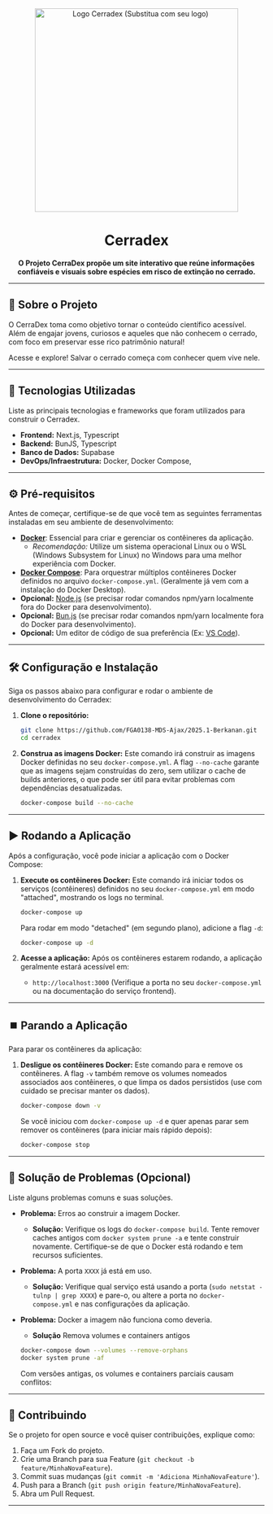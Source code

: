<div align="center">
  <img src="https://placehold.co/600x200/transparent/white?text=Cerradex&font=montserrat" alt="Logo Cerradex (Substitua com seu logo)" width="400"/>

  <h1>Cerradex</h1>

  <p>
    <strong>O Projeto CerraDex propõe um site interativo que reúne informações confiáveis e visuais sobre espécies em risco de extinção no cerrado.</strong>
  </p>

</div>

---

## 📖 Sobre o Projeto

O CerraDex toma como objetivo tornar o conteúdo científico acessível. Além de engajar jovens, curiosos e aqueles que não conhecem o cerrado, com foco em preservar esse rico patrimônio natural!

Acesse e explore! Salvar o cerrado começa com conhecer quem vive nele.

---

## 🚀 Tecnologias Utilizadas

Liste as principais tecnologias e frameworks que foram utilizados para construir o Cerradex.

* **Frontend:**  Next.js, Typescript
* **Backend:** BunJS, Typescript
* **Banco de Dados:** Supabase
* **DevOps/Infraestrutura:** Docker, Docker Compose, 

---

## ⚙️ Pré-requisitos

Antes de começar, certifique-se de que você tem as seguintes ferramentas instaladas em seu ambiente de desenvolvimento:

* **[Docker](https://docs.docker.com/get-docker/)**: Essencial para criar e gerenciar os contêineres da aplicação.
    * *Recomendação:* Utilize um sistema operacional Linux ou o WSL (Windows Subsystem for Linux) no Windows para uma melhor experiência com Docker.
* **[Docker Compose](https://docs.docker.com/compose/install/)**: Para orquestrar múltiplos contêineres Docker definidos no arquivo `docker-compose.yml`. (Geralmente já vem com a instalação do Docker Desktop).
* **Opcional:** [Node.js](https://nodejs.org/) (se precisar rodar comandos npm/yarn localmente fora do Docker para desenvolvimento).
* **Opcional:** [Bun.js](https://bun.sh) (se precisar rodar comandos npm/yarn localmente fora do Docker para desenvolvimento).
* **Opcional:** Um editor de código de sua preferência (Ex: [VS Code](https://code.visualstudio.com/)).

---

## 🛠️ Configuração e Instalação

Siga os passos abaixo para configurar e rodar o ambiente de desenvolvimento do Cerradex:

1.  **Clone o repositório:**
    ```bash
    git clone https://github.com/FGA0138-MDS-Ajax/2025.1-Berkanan.git
    cd cerradex
    ```

2.  **Construa as imagens Docker:**
    Este comando irá construir as imagens Docker definidas no seu `docker-compose.yml`. A flag `--no-cache` garante que as imagens sejam construídas do zero, sem utilizar o cache de builds anteriores, o que pode ser útil para evitar problemas com dependências desatualizadas.
    ```bash
    docker-compose build --no-cache
    ```

---

## ▶️ Rodando a Aplicação

Após a configuração, você pode iniciar a aplicação com o Docker Compose:

1.  **Execute os contêineres Docker:**
    Este comando irá iniciar todos os serviços (contêineres) definidos no seu `docker-compose.yml` em modo "attached", mostrando os logs no terminal.
    ```bash
    docker-compose up
    ```
    Para rodar em modo "detached" (em segundo plano), adicione a flag `-d`:
    ```bash
    docker-compose up -d
    ```

2.  **Acesse a aplicação:**
    Após os contêineres estarem rodando, a aplicação geralmente estará acessível em:
    * `http://localhost:3000` (Verifique a porta no seu `docker-compose.yml` ou na documentação do serviço frontend).

---

## ⏹️ Parando a Aplicação

Para parar os contêineres da aplicação:

1.  **Desligue os contêineres Docker:**
    Este comando para e remove os contêineres. A flag `-v` também remove os volumes nomeados associados aos contêineres, o que limpa os dados persistidos (use com cuidado se precisar manter os dados).
    ```bash
    docker-compose down -v
    ```
    Se você iniciou com `docker-compose up -d` e quer apenas parar sem remover os contêineres (para iniciar mais rápido depois):
    ```bash
    docker-compose stop
    ```

---

## 🐛 Solução de Problemas (Opcional)

Liste alguns problemas comuns e suas soluções.

* **Problema:** Erros ao construir a imagem Docker.
    * **Solução:** Verifique os logs do `docker-compose build`. Tente remover caches antigos com `docker system prune -a` e tente construir novamente. Certifique-se de que o Docker está rodando e tem recursos suficientes.

* **Problema:** A porta `XXXX` já está em uso.
    * **Solução:** Verifique qual serviço está usando a porta (`sudo netstat -tulnp | grep XXXX`) e pare-o, ou altere a porta no `docker-compose.yml` e nas configurações da aplicação.

* **Problema:** Docker a imagem não funciona como deveria.
    * **Solução**  Remova volumes e containers antigos
    ```bash
    docker-compose down --volumes --remove-orphans
    docker system prune -af
    ```
    Com versões antigas, os volumes e containers parciais causam conflitos:
---

## 🤝 Contribuindo 

Se o projeto for open source e você quiser contribuições, explique como:

1.  Faça um Fork do projeto.
2.  Crie uma Branch para sua Feature (`git checkout -b feature/MinhaNovaFeature`).
3.  Commit suas mudanças (`git commit -m 'Adiciona MinhaNovaFeature'`).
4.  Push para a Branch (`git push origin feature/MinhaNovaFeature`).
5.  Abra um Pull Request.

---
